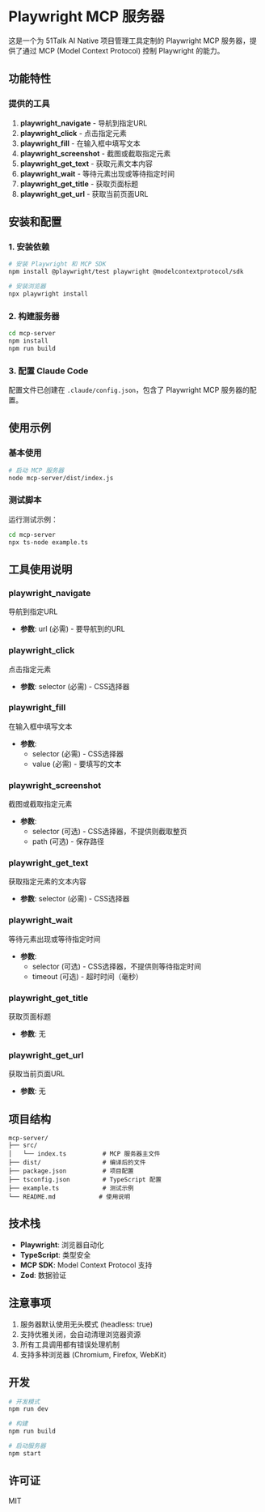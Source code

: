 # Playwright MCP 服务器

这是一个为 51Talk AI Native 项目管理工具定制的 Playwright MCP 服务器，提供了通过 MCP (Model Context Protocol) 控制 Playwright 的能力。

## 功能特性

### 提供的工具

1. **playwright_navigate** - 导航到指定URL
2. **playwright_click** - 点击指定元素
3. **playwright_fill** - 在输入框中填写文本
4. **playwright_screenshot** - 截图或截取指定元素
5. **playwright_get_text** - 获取元素文本内容
6. **playwright_wait** - 等待元素出现或等待指定时间
7. **playwright_get_title** - 获取页面标题
8. **playwright_get_url** - 获取当前页面URL

## 安装和配置

### 1. 安装依赖

```bash
# 安装 Playwright 和 MCP SDK
npm install @playwright/test playwright @modelcontextprotocol/sdk

# 安装浏览器
npx playwright install
```

### 2. 构建服务器

```bash
cd mcp-server
npm install
npm run build
```

### 3. 配置 Claude Code

配置文件已创建在 `.claude/config.json`，包含了 Playwright MCP 服务器的配置。

## 使用示例

### 基本使用

```bash
# 启动 MCP 服务器
node mcp-server/dist/index.js
```

### 测试脚本

运行测试示例：

```bash
cd mcp-server
npx ts-node example.ts
```

## 工具使用说明

### playwright_navigate
导航到指定URL
- **参数**: url (必需) - 要导航到的URL

### playwright_click
点击指定元素
- **参数**: selector (必需) - CSS选择器

### playwright_fill
在输入框中填写文本
- **参数**:
  - selector (必需) - CSS选择器
  - value (必需) - 要填写的文本

### playwright_screenshot
截图或截取指定元素
- **参数**:
  - selector (可选) - CSS选择器，不提供则截取整页
  - path (可选) - 保存路径

### playwright_get_text
获取指定元素的文本内容
- **参数**: selector (必需) - CSS选择器

### playwright_wait
等待元素出现或等待指定时间
- **参数**:
  - selector (可选) - CSS选择器，不提供则等待指定时间
  - timeout (可选) - 超时时间（毫秒）

### playwright_get_title
获取页面标题
- **参数**: 无

### playwright_get_url
获取当前页面URL
- **参数**: 无

## 项目结构

```
mcp-server/
├── src/
│   └── index.ts          # MCP 服务器主文件
├── dist/                 # 编译后的文件
├── package.json          # 项目配置
├── tsconfig.json         # TypeScript 配置
├── example.ts            # 测试示例
└── README.md            # 使用说明
```

## 技术栈

- **Playwright**: 浏览器自动化
- **TypeScript**: 类型安全
- **MCP SDK**: Model Context Protocol 支持
- **Zod**: 数据验证

## 注意事项

1. 服务器默认使用无头模式 (headless: true)
2. 支持优雅关闭，会自动清理浏览器资源
3. 所有工具调用都有错误处理机制
4. 支持多种浏览器 (Chromium, Firefox, WebKit)

## 开发

```bash
# 开发模式
npm run dev

# 构建
npm run build

# 启动服务器
npm start
```

## 许可证

MIT